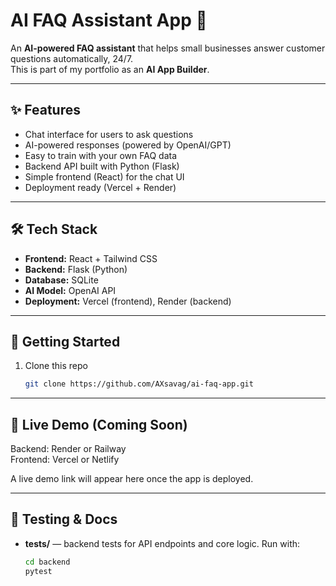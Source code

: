 # AI FAQ Assistant App 🤖

An **AI-powered FAQ assistant** that helps small businesses answer customer questions automatically, 24/7.  
This is part of my portfolio as an **AI App Builder**.

---

## ✨ Features
- Chat interface for users to ask questions
- AI-powered responses (powered by OpenAI/GPT)
- Easy to train with your own FAQ data
- Backend API built with Python (Flask)
- Simple frontend (React) for the chat UI
- Deployment ready (Vercel + Render)

---

## 🛠️ Tech Stack
- **Frontend:** React + Tailwind CSS
- **Backend:** Flask (Python)
- **Database:** SQLite
- **AI Model:** OpenAI API
- **Deployment:** Vercel (frontend), Render (backend)

---

## 🚀 Getting Started
1. Clone this repo  
   ```bash
   git clone https://github.com/AXsavag/ai-faq-app.git

---

## 🚀 Live Demo (Coming Soon)

Backend: Render or Railway  
Frontend: Vercel or Netlify  

A live demo link will appear here once the app is deployed.

---

## 🧪 Testing & Docs

- **tests/** — backend tests for API endpoints and core logic. Run with:
  ```bash
  cd backend
  pytest